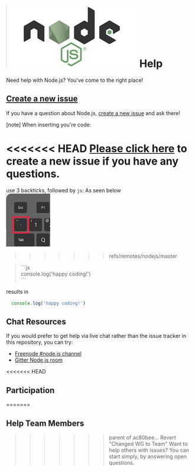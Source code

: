 ![node-js](assets/Yo-node.png) Help
====

Need help with Node.js? You've come to the right place!

## [Create a new issue](https://github.com/nodejs/help/issues/new)

If you have a question about Node.js, [create a new issue](https://github.com/nodejs/help/issues/new)
and ask there!

[note] When inserting you're code:

<<<<<<< HEAD
[Please click here](https://github.com/nodejs/help/issues/new) to create a new issue if you have any questions.
=======
use 3 backticks, followed by `js`: As seen below  
![node-js](assets/backtick.png)
>>>>>>> refs/remotes/nodejs/master

<blockquote>```js<br>
console.log('happy coding!')<br>
```</blockquote>

results in
```js
  console.log('happy coding!')
```


## Chat Resources

If you would prefer to get help via live chat rather than the issue tracker in
this repository, you can try:

* [Freenode #node.js channel](https://webchat.freenode.net/?channels=node.js&uio=d4)
* [Gitter Node.js room](https://gitter.im/nodejs/node)

<<<<<<< HEAD
## Participation
=======
## Help Team Members

>>>>>>> parent of ac80bee... Revert "Changed WG to Team"
Want to help others with issues? You can start simply, by answering open questions.
